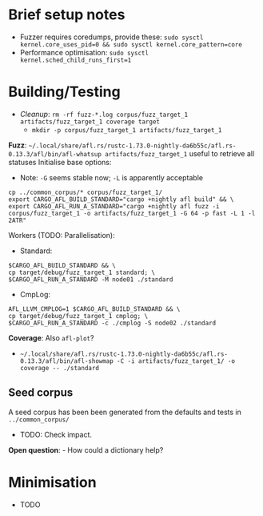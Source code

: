 # Brief setup notes
- Fuzzer requires coredumps, provide these: `sudo sysctl kernel.core_uses_pid=0 && sudo sysctl kernel.core_pattern=core`
- Performance optimisation: `sudo sysctl kernel.sched_child_runs_first=1`

# Building/Testing
- *Cleanup*: `rm -rf fuzz-*.log corpus/fuzz_target_1 artifacts/fuzz_target_1 coverage target`
  - `mkdir -p corpus/fuzz_target_1 artifacts/fuzz_target_1`

**Fuzz**: `~/.local/share/afl.rs/rustc-1.73.0-nightly-da6b55c/afl.rs-0.13.3/afl/bin/afl-whatsup artifacts/fuzz_target_1` useful to retrieve all statuses
Initialise base options:
- Note: `-G` seems stable now; `-L` is apparently acceptable
```
cp ../common_corpus/* corpus/fuzz_target_1/
export CARGO_AFL_BUILD_STANDARD="cargo +nightly afl build" && \
export CARGO_AFL_RUN_A_STANDARD="cargo +nightly afl fuzz -i corpus/fuzz_target_1 -o artifacts/fuzz_target_1 -G 64 -p fast -L 1 -l 2ATR"
```

Workers (TODO: Parallelisation):
- Standard:
```
$CARGO_AFL_BUILD_STANDARD && \
cp target/debug/fuzz_target_1 standard; \
$CARGO_AFL_RUN_A_STANDARD -M node01 ./standard
```
- CmpLog:
```
AFL_LLVM_CMPLOG=1 $CARGO_AFL_BUILD_STANDARD && \
cp target/debug/fuzz_target_1 cmplog; \
$CARGO_AFL_RUN_A_STANDARD -c ./cmplog -S node02 ./standard
```

**Coverage**: Also `afl-plot`?
- `~/.local/share/afl.rs/rustc-1.73.0-nightly-da6b55c/afl.rs-0.13.3/afl/bin/afl-showmap -C -i artifacts/fuzz_target_1/ -o coverage -- ./standard`

## Seed corpus
A seed corpus has been been generated from the defaults and tests in `../common_corpus/`
- TODO: Check impact.

**Open question**: - How could a dictionary help?

# Minimisation
- TODO
